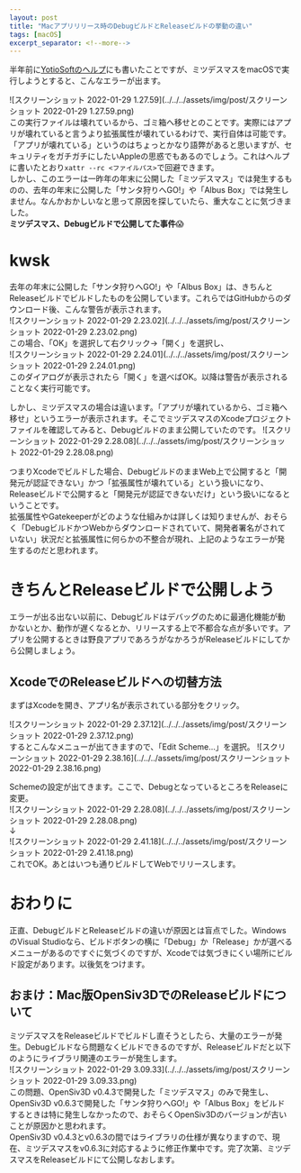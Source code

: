 ```yaml
---
layout: post
title: "Macアプリリリース時のDebugビルドとReleaseビルドの挙動の違い"
tags: [macOS]
excerpt_separator: <!--more-->
---
```


半年前に[YotioSoftのヘルプ](https://yotiosoft.com/support/help/macos-blocked.html)にも書いたことですが、ミツデスマスをmacOSで実行しようとすると、こんなエラーが出ます。  

![スクリーンショット 2022-01-29 1.27.59](../../../assets/img/post/スクリーンショット 2022-01-29 1.27.59.png)  
この実行ファイルは壊れているから、ゴミ箱へ移せとのことです。実際にはアプリが壊れていると言うより拡張属性が壊れているわけで、実行自体は可能です。「アプリが壊れている」というのはちょっとかなり語弊があると思いますが、セキュリティをガチガチにしたいAppleの思惑でもあるのでしょう。これはヘルプに書いたとおり``xattr --rc <ファイルパス>``で回避できます。  
しかし、このエラーは一昨年の年末に公開した「ミツデスマス」では発生するものの、去年の年末に公開した「サンタ狩りへGO!」や「Albus Box」では発生しません。なんかおかしいなと思って原因を探していたら、重大なことに気づきました。  
**ミツデスマス、Debugビルドで公開してた事件**😱

<!--more-->  



# kwsk

去年の年末に公開した「サンタ狩りへGO!」や「Albus Box」は、きちんとReleaseビルドでビルドしたものを公開しています。これらではGitHubからのダウンロード後、こんな警告が表示されます。  
![スクリーンショット 2022-01-29 2.23.02](../../../assets/img/post/スクリーンショット 2022-01-29 2.23.02.png)  
この場合、「OK」を選択して右クリック→「開く」を選択し、  
![スクリーンショット 2022-01-29 2.24.01](../../../assets/img/post/スクリーンショット 2022-01-29 2.24.01.png)   
このダイアログが表示されたら「開く」を選べばOK。以降は警告が表示されることなく実行可能です。  

しかし、ミツデスマスの場合は違います。「アプリが壊れているから、ゴミ箱へ移せ」というエラーが表示されます。そこでミツデスマスのXcodeプロジェクトファイルを確認してみると、Debugビルドのまま公開していたのです。
![スクリーンショット 2022-01-29 2.28.08](../../../assets/img/post/スクリーンショット 2022-01-29 2.28.08.png)  

つまりXcodeでビルドした場合、DebugビルドのままWeb上で公開すると「開発元が認証できない」かつ「拡張属性が壊れている」という扱いになり、Releaseビルドで公開すると「開発元が認証できないだけ」という扱いになるということです。  
拡張属性やGatekeeperがどのような仕組みかは詳しくは知りませんが、おそらく「DebugビルドかつWebからダウンロードされていて、開発者署名がされていない」状況だと拡張属性に何らかの不整合が現れ、上記のようなエラーが発生するのだと思われます。

# きちんとReleaseビルドで公開しよう

エラーが出る出ない以前に、Debugビルドはデバッグのために最適化機能が動かないとか、動作が遅くなるとか、リリースする上で不都合な点が多いです。アプリを公開するときは野良アプリであろうがなかろうがReleaseビルドにしてから公開しましょう。

## XcodeでのReleaseビルドへの切替方法

まずはXcodeを開き、アプリ名が表示されている部分をクリック。

![スクリーンショット 2022-01-29 2.37.12](../../../assets/img/post/スクリーンショット 2022-01-29 2.37.12.png)        
するとこんなメニューが出てきますので、「Edit Scheme...」を選択。
![スクリーンショット 2022-01-29 2.38.16](../../../assets/img/post/スクリーンショット 2022-01-29 2.38.16.png)  

Schemeの設定が出てきます。ここで、DebugとなっているところをReleaseに変更。  
![スクリーンショット 2022-01-29 2.28.08](../../../assets/img/post/スクリーンショット 2022-01-29 2.28.08.png)   
↓  
![スクリーンショット 2022-01-29 2.41.18](../../../assets/img/post/スクリーンショット 2022-01-29 2.41.18.png)  
これでOK。あとはいつも通りビルドしてWebでリリースします。

# おわりに

正直、DebugビルドとReleaseビルドの違いが原因とは盲点でした。WindowsのVisual Studioなら、ビルドボタンの横に「Debug」か「Release」かが選べるメニューがあるのですぐに気づくのですが、Xcodeでは気づきにくい場所にビルド設定があります。以後気をつけます。

## おまけ：Mac版OpenSiv3DでのReleaseビルドについて

ミツデスマスをReleaseビルドでビルドし直そうとしたら、大量のエラーが発生。Debugビルドなら問題なくビルドできるのですが、Releaseビルドだと以下のようにライブラリ関連のエラーが発生します。  
![スクリーンショット 2022-01-29 3.09.33](../../../assets/img/post/スクリーンショット 2022-01-29 3.09.33.png)  
この問題、OpenSiv3D v0.4.3で開発した「ミツデスマス」のみで発生し、OpenSiv3D v0.6.3で開発した「サンタ狩りへGO!」や「Albus Box」をビルドするときは特に発生しなかったので、おそらくOpenSiv3Dのバージョンが古いことが原因かと思われます。  
OpenSiv3D v0.4.3とv0.6.3の間ではライブラリの仕様が異なりますので、現在、ミツデスマスをv0.6.3に対応するように修正作業中です。完了次第、ミツデスマスをReleaseビルドにて公開しなおします。
